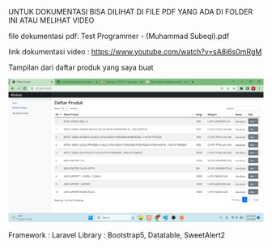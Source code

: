 <p>UNTUK DOKUMENTASI BISA DILIHAT DI FILE PDF YANG ADA DI FOLDER INI ATAU MELIHAT VIDEO</p>

file dokumentasi pdf: Test Programmer - (Muhammad Subeqi).pdf

link dokumentasi video : https://www.youtube.com/watch?v=sA8i6s0mRgM

Tampilan dari daftar produk yang saya buat

<img src="https://github.com/muhammadsubeqi/tes_programmer_fastprint/blob/master/public/app.png">

Framework : Laravel
Library : Bootstrap5, Datatable, SweetAlert2
